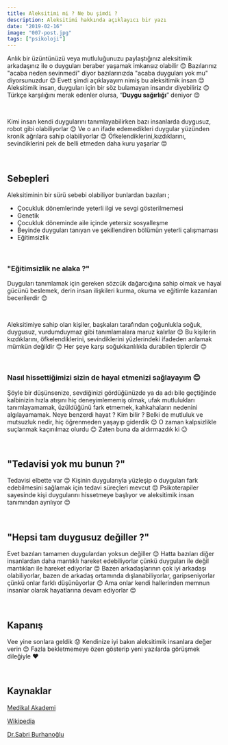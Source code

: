 ```yaml
---
title: Aleksitimi mi ? Ne bu şimdi ?
description: Aleksitimi hakkında açıklayıcı bir yazı
date: "2019-02-16"
image: "007-post.jpg"
tags: ["psikoloji"]
---
```


Anlık bir üzüntünüzü veya mutluluğunuzu paylaştığınız aleksitimik arkadaşınız ile o duyguları beraber yaşamak imkansız olabilir 😊 Bazılarınız "acaba neden sevinmedi" diyor bazılarınızda "acaba duyguları yok mu" diyorsunuzdur 😊 Evett şimdi açıklayayım nimiş bu aleksitimik insan 😊 Aleksitimik insan, duyguları için bir söz bulamayan insandır diyebiliriz 😊 Türkçe karşılığını merak edenler olursa, “**Duygu sağırlığı**” deniyor 😊

<br/>

Kimi insan kendi duygularını tanımlayabilirken bazı insanlarda duygusuz, robot gibi olabiliyorlar 😊 Ve o an ifade edemedikleri duygular yüzünden kronik ağrılara sahip olabiliyorlar 😊 Öfkelendiklerini,kızdıklarını, sevindiklerini pek de belli etmeden daha kuru yaşarlar 😊

<br/>

## Sebepleri

Aleksitiminin bir sürü sebebi olabiliyor bunlardan bazıları ;

- Çocukluk dönemlerinde yeterli ilgi ve sevgi gösterilmemesi
- Genetik
- Çocukluk döneminde aile içinde yetersiz sosyalleşme
- Beyinde duyguları tanıyan ve şekillendiren bölümün yeterli çalışmaması
- Eğitimsizlik

<br/>

### "Eğitimsizlik ne alaka ?"

Duyguları tanımlamak için gereken sözcük dağarcığına sahip olmak ve hayal gücünü beslemek, derin insan ilişkileri kurma, okuma ve eğitimle kazanılan becerilerdir 😊

<br/>

Aleksitimiye sahip olan kişiler, başkaları tarafından çoğunlukla soğuk, duygusuz, vurdumduymaz gibi tanımlamalara maruz kalırlar 😊 Bu kişilerin kızdıklarını, öfkelendiklerini, sevindiklerini yüzlerindeki ifadeden anlamak mümkün değildir 😊 Her şeye karşı soğukkanlılıkla durabilen tiplerdir 😊

<br/>

### Nasıl hissettiğimizi sizin de hayal etmenizi sağlayayım 😊

Şöyle bir düşünsenize, sevdiğinizi gördüğünüzde ya da adı bile geçtiğinde kalbinizin hızla atışını hiç deneyimlememiş olmak, ufak mutlulukları tanımlayamamak, üzüldüğünü fark etmemek, kahkahaların nedenini algılayamamak. Neye benzerdi hayat ? Kim bilir ? Belki de mutluluk ve mutsuzluk nedir, hiç öğrenmeden yaşayıp giderdik 😊 O zaman kalpsizlikle suçlanmak kaçınılmaz olurdu 😊 Zaten buna da aldırmazdık ki 😕

<br/>

## "Tedavisi yok mu bunun ?"

Tedavisi elbette var 😊 Kişinin duygularıyla yüzleşip o duyguları fark edebilmesini sağlamak için tedavi süreçleri mevcut 😊 Psikoterapiler sayesinde kişi duygularını hissetmeye başlıyor ve aleksitimik insan tanımından ayrılıyor 😊

<br/>

## "Hepsi tam duygusuz değiller ?"

Evet bazıları tamamen duygulardan yoksun değiller 😊 Hatta bazıları diğer insanlardan daha mantıklı hareket edebiliyorlar çünkü duyguları ile değil mantıkları ile hareket ediyorlar 😊 Bazen arkadaşlarının çok iyi arkadaşı olabiliyorlar, bazen de arkadaş ortamında dışlanabiliyorlar, garipseniyorlar çünkü onlar farklı düşünüyorlar 😊 Ama onlar kendi hallerinden memnun insanlar olarak hayatlarına devam ediyorlar 😊

<br/>

## Kapanış

Vee yine sonlara geldik 😟 Kendinize iyi bakın aleksitimik insanlara değer verin 😊 Fazla bekletmemeye özen gösterip yeni yazılarda görüşmek dileğiyle ❤️

<br/>

## Kaynaklar

[Medikal Akademi](https://www.medikalakademi.com.tr)

[Wikipedia](https://tr.wikipedia.org/wiki/Aleksitimi)

[Dr.Sabri Burhanoğlu](http://www.sabriburhanoglu.com)
